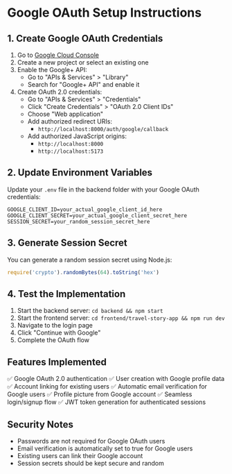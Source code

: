 # Google OAuth Setup Instructions

## 1. Create Google OAuth Credentials

1. Go to [Google Cloud Console](https://console.cloud.google.com/)
2. Create a new project or select an existing one
3. Enable the Google+ API:
   - Go to "APIs & Services" > "Library"
   - Search for "Google+ API" and enable it
4. Create OAuth 2.0 credentials:
   - Go to "APIs & Services" > "Credentials"
   - Click "Create Credentials" > "OAuth 2.0 Client IDs"
   - Choose "Web application"
   - Add authorized redirect URIs:
     - `http://localhost:8000/auth/google/callback`
   - Add authorized JavaScript origins:
     - `http://localhost:8000`
     - `http://localhost:5173`

## 2. Update Environment Variables

Update your `.env` file in the backend folder with your Google OAuth credentials:

```env
GOOGLE_CLIENT_ID=your_actual_google_client_id_here
GOOGLE_CLIENT_SECRET=your_actual_google_client_secret_here
SESSION_SECRET=your_random_session_secret_here
```

## 3. Generate Session Secret

You can generate a random session secret using Node.js:

```javascript
require('crypto').randomBytes(64).toString('hex')
```

## 4. Test the Implementation

1. Start the backend server: `cd backend && npm start`
2. Start the frontend server: `cd frontend/travel-story-app && npm run dev`
3. Navigate to the login page
4. Click "Continue with Google"
5. Complete the OAuth flow

## Features Implemented

✅ Google OAuth 2.0 authentication
✅ User creation with Google profile data
✅ Account linking for existing users
✅ Automatic email verification for Google users
✅ Profile picture from Google account
✅ Seamless login/signup flow
✅ JWT token generation for authenticated sessions

## Security Notes

- Passwords are not required for Google OAuth users
- Email verification is automatically set to true for Google users
- Existing users can link their Google account
- Session secrets should be kept secure and random